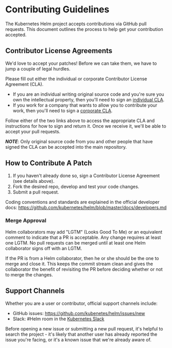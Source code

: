 # Contributing Guidelines

The Kubernetes Helm project accepts contributions via GitHub pull requests. This document outlines the process to help get your contribution accepted.

## Contributor License Agreements

We'd love to accept your patches! Before we can take them, we have to jump a couple of legal hurdles.

Please fill out either the individual or corporate Contributor License Agreement (CLA).

  * If you are an individual writing original source code and you're sure you own the intellectual property, then you'll need to sign an [individual CLA](http://code.google.com/legal/individual-cla-v1.0.html).
  * If you work for a company that wants to allow you to contribute your work, then you'll need to sign a [corporate CLA](http://code.google.com/legal/corporate-cla-v1.0.html).

Follow either of the two links above to access the appropriate CLA and instructions for how to sign and return it. Once we receive it, we'll be able to accept your pull requests.

***NOTE***: Only original source code from you and other people that have signed the CLA can be accepted into the main repository.

## How to Contribute A Patch

1. If you haven't already done so, sign a Contributor License Agreement (see details above).
1. Fork the desired repo, develop and test your code changes.
1. Submit a pull request.

Coding conventions and standards are explained in the official
developer docs:
https://github.com/kubernetes/helm/blob/master/docs/developers.md

### Merge Approval

Helm collaborators may add "LGTM" (Looks Good To Me) or an equivalent comment to indicate that a PR is acceptable. Any change requires at least one LGTM.  No pull requests can be merged until at least one Helm collaborator signs off with an LGTM.

If the PR is from a Helm collaborator, then he or she should be the one to merge and close it. This keeps the commit stream clean and gives the collaborator the benefit of revisiting the PR before deciding whether or not to merge the changes.

## Support Channels

Whether you are a user or contributor, official support channels include:

- GitHub issues: https://github.com/kubenetes/helm/issues/new
- Slack: #Helm room in the [Kubernetes Slack](http://slack.kubernetes.io/)

Before opening a new issue or submitting a new pull request, it's helpful to search the project - it's likely that another user has already reported the issue you're facing, or it's a known issue that we're already aware of.
